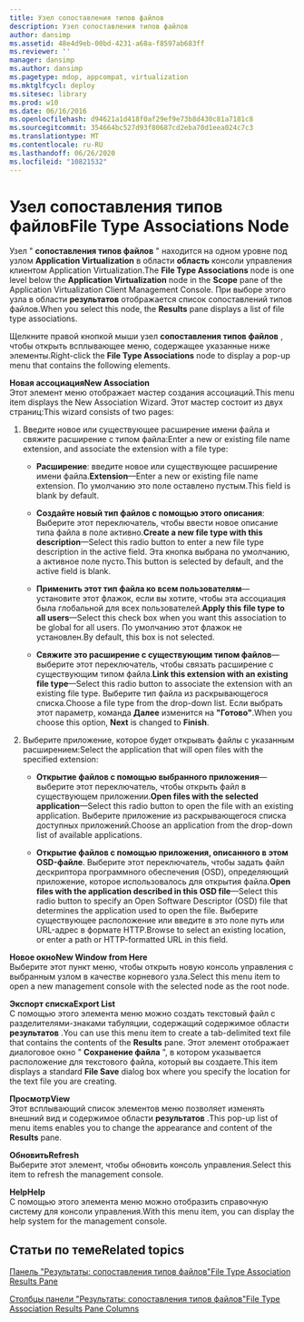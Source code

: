 ```yaml
---
title: Узел сопоставления типов файлов
description: Узел сопоставления типов файлов
author: dansimp
ms.assetid: 48e4d9eb-00bd-4231-a68a-f8597ab683ff
ms.reviewer: ''
manager: dansimp
ms.author: dansimp
ms.pagetype: mdop, appcompat, virtualization
ms.mktglfcycl: deploy
ms.sitesec: library
ms.prod: w10
ms.date: 06/16/2016
ms.openlocfilehash: d94621a1d418f0af29ef9e73b8d430c81a7181c8
ms.sourcegitcommit: 354664bc527d93f80687cd2eba70d1eea024c7c3
ms.translationtype: MT
ms.contentlocale: ru-RU
ms.lasthandoff: 06/26/2020
ms.locfileid: "10821532"
---
```

# <span data-ttu-id="2ba0a-103">Узел сопоставления типов файлов</span><span class="sxs-lookup"><span data-stu-id="2ba0a-103">File Type Associations Node</span></span>


<span data-ttu-id="2ba0a-104">Узел " **сопоставления типов файлов** " находится на одном уровне под узлом **Application Virtualization** в области **область** консоли управления клиентом Application Virtualization.</span><span class="sxs-lookup"><span data-stu-id="2ba0a-104">The **File Type Associations** node is one level below the **Application Virtualization** node in the **Scope** pane of the Application Virtualization Client Management Console.</span></span> <span data-ttu-id="2ba0a-105">При выборе этого узла в области **результатов** отображается список сопоставлений типов файлов.</span><span class="sxs-lookup"><span data-stu-id="2ba0a-105">When you select this node, the **Results** pane displays a list of file type associations.</span></span>

<span data-ttu-id="2ba0a-106">Щелкните правой кнопкой мыши узел **сопоставления типов файлов** , чтобы открыть всплывающее меню, содержащее указанные ниже элементы.</span><span class="sxs-lookup"><span data-stu-id="2ba0a-106">Right-click the **File Type Associations** node to display a pop-up menu that contains the following elements.</span></span>

<a href="" id="new-association"></a>**<span data-ttu-id="2ba0a-107">Новая ассоциация</span><span class="sxs-lookup"><span data-stu-id="2ba0a-107">New Association</span></span>**  
<span data-ttu-id="2ba0a-108">Этот элемент меню отображает мастер создания ассоциаций.</span><span class="sxs-lookup"><span data-stu-id="2ba0a-108">This menu item displays the New Association Wizard.</span></span> <span data-ttu-id="2ba0a-109">Этот мастер состоит из двух страниц:</span><span class="sxs-lookup"><span data-stu-id="2ba0a-109">This wizard consists of two pages:</span></span>

1.  <span data-ttu-id="2ba0a-110">Введите новое или существующее расширение имени файла и свяжите расширение с типом файла:</span><span class="sxs-lookup"><span data-stu-id="2ba0a-110">Enter a new or existing file name extension, and associate the extension with a file type:</span></span>

    -   <span data-ttu-id="2ba0a-111">**Расширение**: введите новое или существующее расширение имени файла.</span><span class="sxs-lookup"><span data-stu-id="2ba0a-111">**Extension**—Enter a new or existing file name extension.</span></span> <span data-ttu-id="2ba0a-112">По умолчанию это поле оставлено пустым.</span><span class="sxs-lookup"><span data-stu-id="2ba0a-112">This field is blank by default.</span></span>

    -   <span data-ttu-id="2ba0a-113">**Создайте новый тип файлов с помощью этого описания**: Выберите этот переключатель, чтобы ввести новое описание типа файла в поле активно.</span><span class="sxs-lookup"><span data-stu-id="2ba0a-113">**Create a new file type with this description**—Select this radio button to enter a new file type description in the active field.</span></span> <span data-ttu-id="2ba0a-114">Эта кнопка выбрана по умолчанию, а активное поле пусто.</span><span class="sxs-lookup"><span data-stu-id="2ba0a-114">This button is selected by default, and the active field is blank.</span></span>

    -   <span data-ttu-id="2ba0a-115">**Применить этот тип файла ко всем пользователям**— установите этот флажок, если вы хотите, чтобы эта ассоциация была глобальной для всех пользователей.</span><span class="sxs-lookup"><span data-stu-id="2ba0a-115">**Apply this file type to all users**—Select this check box when you want this association to be global for all users.</span></span> <span data-ttu-id="2ba0a-116">По умолчанию этот флажок не установлен.</span><span class="sxs-lookup"><span data-stu-id="2ba0a-116">By default, this box is not selected.</span></span>

    -   <span data-ttu-id="2ba0a-117">**Свяжите это расширение с существующим типом файлов**— выберите этот переключатель, чтобы связать расширение с существующим типом файла.</span><span class="sxs-lookup"><span data-stu-id="2ba0a-117">**Link this extension with an existing file type**—Select this radio button to associate the extension with an existing file type.</span></span> <span data-ttu-id="2ba0a-118">Выберите тип файла из раскрывающегося списка.</span><span class="sxs-lookup"><span data-stu-id="2ba0a-118">Choose a file type from the drop-down list.</span></span> <span data-ttu-id="2ba0a-119">Если выбрать этот параметр, команда **Далее** изменится на **"Готово"**.</span><span class="sxs-lookup"><span data-stu-id="2ba0a-119">When you choose this option, **Next** is changed to **Finish**.</span></span>

2.  <span data-ttu-id="2ba0a-120">Выберите приложение, которое будет открывать файлы с указанным расширением:</span><span class="sxs-lookup"><span data-stu-id="2ba0a-120">Select the application that will open files with the specified extension:</span></span>

    -   <span data-ttu-id="2ba0a-121">**Открытие файлов с помощью выбранного приложения**— выберите этот переключатель, чтобы открыть файл в существующем приложении.</span><span class="sxs-lookup"><span data-stu-id="2ba0a-121">**Open files with the selected application**—Select this radio button to open the file with an existing application.</span></span> <span data-ttu-id="2ba0a-122">Выберите приложение из раскрывающегося списка доступных приложений.</span><span class="sxs-lookup"><span data-stu-id="2ba0a-122">Choose an application from the drop-down list of available applications.</span></span>

    -   <span data-ttu-id="2ba0a-123">**Открытие файлов с помощью приложения, описанного в этом OSD-файле**. Выберите этот переключатель, чтобы задать файл дескриптора программного обеспечения (OSD), определяющий приложение, которое использовалось для открытия файла.</span><span class="sxs-lookup"><span data-stu-id="2ba0a-123">**Open files with the application described in this OSD file**—Select this radio button to specify an Open Software Descriptor (OSD) file that determines the application used to open the file.</span></span> <span data-ttu-id="2ba0a-124">Выберите существующее расположение или введите в это поле путь или URL-адрес в формате HTTP.</span><span class="sxs-lookup"><span data-stu-id="2ba0a-124">Browse to select an existing location, or enter a path or HTTP-formatted URL in this field.</span></span>

<a href="" id="new-window-from-here"></a>**<span data-ttu-id="2ba0a-125">Новое окно</span><span class="sxs-lookup"><span data-stu-id="2ba0a-125">New Window from Here</span></span>**  
<span data-ttu-id="2ba0a-126">Выберите этот пункт меню, чтобы открыть новую консоль управления с выбранным узлом в качестве корневого узла.</span><span class="sxs-lookup"><span data-stu-id="2ba0a-126">Select this menu item to open a new management console with the selected node as the root node.</span></span>

<a href="" id="export-list"></a>**<span data-ttu-id="2ba0a-127">Экспорт списка</span><span class="sxs-lookup"><span data-stu-id="2ba0a-127">Export List</span></span>**  
<span data-ttu-id="2ba0a-128">С помощью этого элемента меню можно создать текстовый файл с разделителями-знаками табуляции, содержащий содержимое области **результатов** .</span><span class="sxs-lookup"><span data-stu-id="2ba0a-128">You can use this menu item to create a tab-delimited text file that contains the contents of the **Results** pane.</span></span> <span data-ttu-id="2ba0a-129">Этот элемент отображает диалоговое окно " **Сохранение файла** ", в котором указывается расположение для текстового файла, который вы создаете.</span><span class="sxs-lookup"><span data-stu-id="2ba0a-129">This item displays a standard **File Save** dialog box where you specify the location for the text file you are creating.</span></span>

<a href="" id="view"></a>**<span data-ttu-id="2ba0a-130">Просмотр</span><span class="sxs-lookup"><span data-stu-id="2ba0a-130">View</span></span>**  
<span data-ttu-id="2ba0a-131">Этот всплывающий список элементов меню позволяет изменять внешний вид и содержимое области **результатов** .</span><span class="sxs-lookup"><span data-stu-id="2ba0a-131">This pop-up list of menu items enables you to change the appearance and content of the **Results** pane.</span></span>

<a href="" id="refresh"></a>**<span data-ttu-id="2ba0a-132">Обновить</span><span class="sxs-lookup"><span data-stu-id="2ba0a-132">Refresh</span></span>**  
<span data-ttu-id="2ba0a-133">Выберите этот элемент, чтобы обновить консоль управления.</span><span class="sxs-lookup"><span data-stu-id="2ba0a-133">Select this item to refresh the management console.</span></span>

<a href="" id="help"></a>**<span data-ttu-id="2ba0a-134">Help</span><span class="sxs-lookup"><span data-stu-id="2ba0a-134">Help</span></span>**  
<span data-ttu-id="2ba0a-135">С помощью этого элемента меню можно отобразить справочную систему для консоли управления.</span><span class="sxs-lookup"><span data-stu-id="2ba0a-135">With this menu item, you can display the help system for the management console.</span></span>

## <span data-ttu-id="2ba0a-136">Статьи по теме</span><span class="sxs-lookup"><span data-stu-id="2ba0a-136">Related topics</span></span>


[<span data-ttu-id="2ba0a-137">Панель "Результаты: сопоставления типов файлов"</span><span class="sxs-lookup"><span data-stu-id="2ba0a-137">File Type Association Results Pane</span></span>](file-type-association-results-pane.md)

[<span data-ttu-id="2ba0a-138">Столбцы панели "Результаты: сопоставления типов файлов"</span><span class="sxs-lookup"><span data-stu-id="2ba0a-138">File Type Association Results Pane Columns</span></span>](file-type-association-results-pane-columns.md)

 

 





